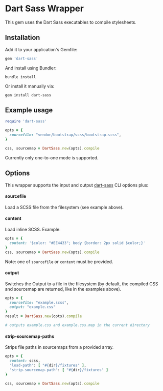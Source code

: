 # Dart Sass Wrapper

This gem uses the Dart Sass executables to compile stylesheets.

## Installation

Add it to your application's Gemfile:

```ruby
gem 'dart-sass'
```

And install using Bundler:

```
bundle install
```

Or install it manually via:

```
gem install dart-sass
```

## Example usage

```ruby
require 'dart-sass'

opts = {
  sourcefile: "vendor/bootstrap/scss/bootstrap.scss",
}

css, sourcemap = DartSass.new(opts).compile
```

Currently only one-to-one mode is supported.

## Options

This wrapper supports the input and output [dart-sass](https://sass-lang.com/documentation/cli/dart-sass) CLI options plus:

#### sourcefile

Load a SCSS file from the filesystem (see example above).

#### content

Load inline SCSS. Example:

```ruby
opts = {
  content: '$color: "#EE4433"; body {border: 2px solid $color;}'
}
css, sourcemap = DartSass.new(opts).compile
```

Note: one of `sourcefile` or `content` must be provided.

#### output

Switches the Output to a file in the filesystem (by default, the compiled CSS and sourcemap are returned, like in the examples above).

```ruby
opts = {
  sourcefile: "example.scss",
  output: "example.css"
}
result = DartSass.new(opts).compile

# outputs example.css and example.css.map in the current directory
```

#### strip-sourcemap-paths

Strips file paths in sourcemaps from a provided array.

```ruby
opts = {
  content: scss,
  "load-path": [ "#{dir}/fixtures" ],
  "strip-sourcemap-path": [ "#{dir}/fixtures" ]
}

css, sourcemap = DartSass.new(opts).compile
```
